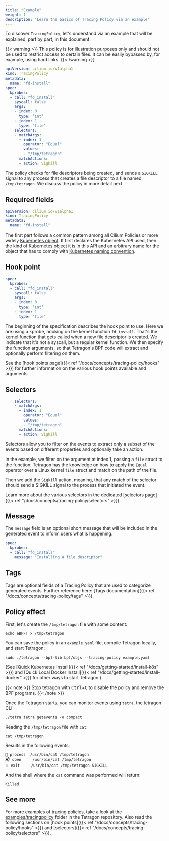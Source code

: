 ```yaml
---
title: "Example"
weight: 1
description: "Learn the basics of Tracing Policy via an example"
---
```



To discover `TracingPolicy`, let's understand via an example that will be
explained, part by part, in this document:

{{< warning >}}
This policy is for illustration purposes only and should not be used to
restrict access to certain files. It can be easily bypassed by, for example,
using hard links.
{{< /warning >}}

```yaml
apiVersion: cilium.io/v1alpha1
kind: TracingPolicy
metadata:
  name: "fd-install"
spec:
  kprobes:
  - call: "fd_install"
    syscall: false
    args:
    - index: 0
      type: "int"
    - index: 1
      type: "file"
    selectors:
    - matchArgs:
      - index: 1
        operator: "Equal"
        values:
        - "/tmp/tetragon"
      matchActions:
      - action: Sigkill
```

The policy checks for file descriptors being created, and sends a `SIGKILL` signal to any process that
creates a file descriptor to a file named `/tmp/tetragon`. We discuss the policy in more detail
next.

## Required fields

```yaml
apiVersion: cilium.io/v1alpha1
kind: TracingPolicy
metadata:
  name: "fd-install"
```

The first part follows a common pattern among all Cilium Policies or more
widely [Kubernetes object](https://kubernetes.io/docs/concepts/overview/working-with-objects/kubernetes-objects/).
It first declares the Kubernetes API used, then the kind of Kubernetes object
it is in this API and an arbitrary name for the object that has to comply with
[Kubernetes naming convention](https://kubernetes.io/docs/concepts/overview/working-with-objects/names/).

## Hook point

```yaml
spec:
  kprobes:
  - call: "fd_install"
    syscall: false
    args:
    - index: 0
      type: "int"
    - index: 1
      type: "file"
```

The beginning of the specification describes the hook point to use. Here we are
using a kprobe, hooking on the kernel function `fd_install`. That's the kernel
function that gets called when a new file descriptor is created. We
indicate that it's not a syscall, but a regular kernel function. We then
specify the function arguments, so that Tetragon's BPF code will extract
and optionally perform filtering on them.

See the [hook points page]({{< ref "/docs/concepts/tracing-policy/hooks" >}})
for further information on the various hook points available and arguments.

## Selectors

```yaml
    selectors:
    - matchArgs:
      - index: 1
        operator: "Equal"
        values:
        - "/tmp/tetragon"
      matchActions:
      - action: Sigkill
```

Selectors allow you to filter on the events to extract only a subset of the
events based on different properties and optionally take an action.

In the example, we filter on the argument at index 1, passing a `file` struct
to the function. Tetragon has the knowledge on how to apply the `Equal`
operator over a Linux kernel `file` struct and match on the
path of the file.

Then we add the `Sigkill` action, meaning, that any match of the selector
should send a SIGKILL signal to the process that initiated the event.

Learn more about the various selectors in the dedicated
[selectors page]({{< ref "/docs/concepts/tracing-policy/selectors" >}}).

## Message

The `message` field is an optional short message that will be included in
the generated event to inform users what is happening.

```yaml
spec:
  kprobes:
  - call: "fd_install"
    message: "Installing a file descriptor"
```

## Tags

Tags are optional fields of a Tracing Policy that are used to categorize generated
events. Further reference here: [Tags documentation]({{< ref "/docs/concepts/tracing-policy/tags" >}}).

## Policy effect

First, let's create the `/tmp/tetragon` file with some content:
```shell
echo eBPF! > /tmp/tetragon
```

You can save the policy in an `example.yaml` file, compile Tetragon locally, and start Tetragon:

```shell
sudo ./tetragon --bpf-lib bpf/objs --tracing-policy example.yaml
```

(See [Quick Kubernetes Install]({{< ref "/docs/getting-started/install-k8s" >}}) and [Quick Local
Docker Install]({{< ref "/docs/getting-started/install-docker" >}}) for other ways to start
Tetragon.)


{{< note >}}
Stop tetragon with <kbd>Ctrl</kbd>+<kbd>C</kbd> to disable the policy and
remove the BPF programs.
{{< /note >}}

Once the Tetragon starts, you can monitor events using `tetra`, the tetragon CLI:
```shell
./tetra tetra getevents -o compact
```

Reading the `/tmp/tetragon` file with `cat`:
```shell
cat /tmp/tetragon
```

Results in the following events:
```
🚀 process  /usr/bin/cat /tmp/tetragon
📬 open     /usr/bin/cat /tmp/tetragon
💥 exit     /usr/bin/cat /tmp/tetragon SIGKILL
```

And the shell where the `cat` command was performed will return:
```
Killed
```

## See more

For more examples of tracing policies, take a look at the
[examples/tracingpolicy](https://github.com/go-faster/tetragon/tree/main/examples/tracingpolicy)
folder in the Tetragon repository. Also read the following sections on
[hook points]({{< ref "/docs/concepts/tracing-policy/hooks" >}}) and
[selectors]({{< ref "/docs/concepts/tracing-policy/selectors" >}}).

